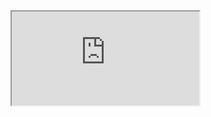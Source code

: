 <html>
  <head>
  </head>
  <body>
    <iframe src="https://public.tableau.com/views/gif_16182940609810/sheet0_1?:language=ko&:display_count=y&:origin=viz_share_link">
    </iframe>
  </body>
</html>
